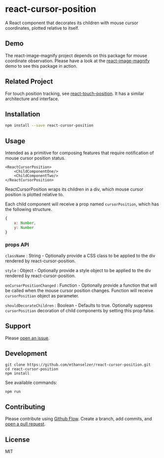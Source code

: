 # react-cursor-position

A React component that decorates its children with mouse cursor coordinates, plotted relative to itself.

## Demo
The react-image-magnify project depends on this package for mouse coordinate observation.
Please have a look at the [react-image-magnify](https://www.npmjs.com/package/react-image-magnify)
demo to see this package in action.

## Related Project
For touch position tracking, see [react-touch-position](https://www.npmjs.com/package/react-touch-position).
It has a similar architecture and interface.

## Installation

```sh
npm install --save react-cursor-position
```

## Usage

Intended as a primitive for composing features that require notification of
mouse cursor position status.

```JSX
<ReactCursorPosition>
    <ChildComponentOne/>
    <ChildComponentTwo/>
</ReactCursorPosition>
```
ReactCursorPosition wraps its children in a div, which mouse cursor position
is plotted relative to.

Each child component will receive a prop named `cursorPosition`, which
has the following structure.

```JavaScript
{
    x: Number,
    y: Number
}
```

### props API

`className` : String - Optionally provide a CSS class to be applied to the div rendered by react-cursor-position.

`style` : Object - Optionally provide a style object to be applied to the div rendered by react-cursor-position.

`onCursorPositionChanged` : Function - Optionally provide a function that will be called when the mouse cursor position changes.
Function will receive `cursorPosition` object as parameter.

`shouldDecorateChildren` : Boolean - Defaults to true. Optionally suppress `cursorPosition` decoration of child components by
setting this prop false.

## Support

Please [open an issue](https://github.com/ethanselzer/react-cursor-position/issues).

## Development

```ssh
git clone https://github.com/ethanselzer/react-cursor-position.git
cd react-cursor-position
npm install
```
See available commands:
```ssh
npm run
```

## Contributing

Please contribute using [Github Flow](https://guides.github.com/introduction/flow/). Create a branch,
add commits, and [open a pull request](https://github.com/ethanselzer/react-cursor-position/compare/).

## License

MIT
